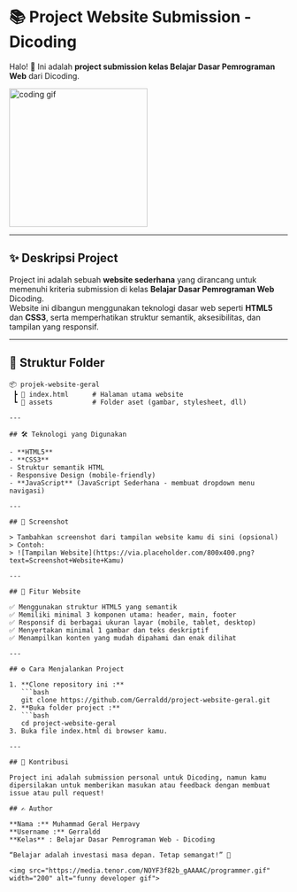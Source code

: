 # 📚 Project Website Submission - Dicoding

Halo! 👋 Ini adalah **project submission kelas Belajar Dasar Pemrograman Web** dari Dicoding.

<img src="https://media.tenor.com/2uyENRmiUt0AAAAC/coding.gif" width="250" alt="coding gif">

---

## ✨ Deskripsi Project

Project ini adalah sebuah **website sederhana** yang dirancang untuk memenuhi kriteria submission di kelas **Belajar Dasar Pemrograman Web** Dicoding.  
Website ini dibangun menggunakan teknologi dasar web seperti **HTML5** dan **CSS3**, serta memperhatikan struktur semantik, aksesibilitas, dan tampilan yang responsif.

---

## 📂 Struktur Folder

```plaintext
📦 projek-website-geral
 ┣ 📄 index.html      # Halaman utama website
 ┗ 📁 assets          # Folder aset (gambar, stylesheet, dll)

---

## 🛠️ Teknologi yang Digunakan

- **HTML5**  
- **CSS3**  
- Struktur semantik HTML  
- Responsive Design (mobile-friendly)
- **JavaScript** (JavaScript Sederhana - membuat dropdown menu navigasi)

---

## 📸 Screenshot

> Tambahkan screenshot dari tampilan website kamu di sini (opsional)  
> Contoh:  
> ![Tampilan Website](https://via.placeholder.com/800x400.png?text=Screenshot+Website+Kamu)

---

## 🚀 Fitur Website

✅ Menggunakan struktur HTML5 yang semantik  
✅ Memiliki minimal 3 komponen utama: header, main, footer  
✅ Responsif di berbagai ukuran layar (mobile, tablet, desktop)  
✅ Menyertakan minimal 1 gambar dan teks deskriptif  
✅ Menampilkan konten yang mudah dipahami dan enak dilihat

---

## ⚙️ Cara Menjalankan Project

1. **Clone repository ini :**
   ```bash
   git clone https://github.com/Gerraldd/project-website-geral.git
2. **Buka folder project :**
   ```bash
   cd project-website-geral
3. Buka file index.html di browser kamu. 

---

## 🙌 Kontribusi

Project ini adalah submission personal untuk Dicoding, namun kamu dipersilakan untuk memberikan masukan atau feedback dengan membuat issue atau pull request!

## ✍️ Author

**Nama :** Muhammad Geral Herpavy
**Username :** Gerraldd
**Kelas** : Belajar Dasar Pemrograman Web - Dicoding

“Belajar adalah investasi masa depan. Tetap semangat!” 🚀

<img src="https://media.tenor.com/NOYF3f82b_gAAAAC/programmer.gif" width="200" alt="funny developer gif">
